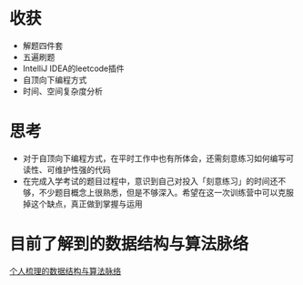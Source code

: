# 收获
- 解题四件套
- 五遍刷题
- IntelliJ IDEA的leetcode插件
- 自顶向下编程方式  
- 时间、空间复杂度分析

# 思考
- 对于自顶向下编程方式，在平时工作中也有所体会，还需刻意练习如何编写可读性、可维护性强的代码
- 在完成入学考试的题目过程中，意识到自己对投入「刻意练习」的时间还不够，不少题目概念上很熟悉，但是不够深入。希望在这一次训练营中可以克服掉这个缺点，真正做到掌握与运用

# 目前了解到的数据结构与算法脉络
[个人梳理的数据结构与算法脉络](https://naotu.baidu.com/file/bca81d90dfdd7bece0db25b4aa5824ec)
